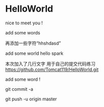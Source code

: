 # HelloWorld
nice to meet you !


add some words

再添加一些字符“hhshdasd”

add some world
hello spark 

本次加入了几行文字
用于自己的提交代码练习
https://github.com/Tomcat119/HelloWorld.git



add some word !


git commit -a

git push -u origin master
